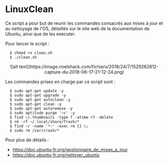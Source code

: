 # LinuxClean

Ce script a pour but de reunir les commandes consacrés aux mises à jour et au nettoyage de l'OS, détaillés sur le site web de la documentation de Ubuntu, ainsi que de les executer.

Pour lancer le script :

      $ chmod +x clean.sh
      $ ./clean.sh

<p align="center">![alt text](https://image.noelshack.com/fichiers/2018/24/7/1529262812-capture-du-2018-06-17-21-12-24.png)</p>

Les commandes prises en charge par ce script sont :

      $ sudo apt-get update -y
      $ sudo apt-get upgrade -y
      $ sudo apt-get autoclean -y
      $ sudo apt-get clean -y
      $ sudo apt-get autoremove -y
      $ sudo aptitude purge '~c' -y
      $ find ~/.thumbnails -type f -atime +7 -delete
      $ rm -rf ~/.local/share/Trash/*
      $ find ~/ -name '*~' -exec rm {} \;
      $ sudo rm /var/crash/*

Pour plus de détails :
   - https://doc.ubuntu-fr.org/gestionnaire_de_mises_a_jour
   - https://doc.ubuntu-fr.org/nettoyer_ubuntu
